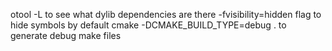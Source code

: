 otool -L to see what dylib dependencies are there
-fvisibility=hidden flag to hide symbols by default
cmake -DCMAKE_BUILD_TYPE=debug . to generate debug make files

